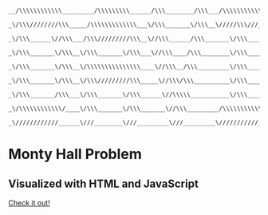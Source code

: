 <pre><code>__/\\\\\\\\\\\\_________/\\\\\\\\\______/\\\________/\\\___/\\\\\\\\\\\___/\\\\\\\\\\\\_____________/\\\________/\\\________
 _\/\\\////////\\\_____/\\\\\\\\\\\\\___\/\\\_______\/\\\__\/////\\\///___\/\\\////////\\\__________\/\\\_______\/\\\________
  _\/\\\______\//\\\___/\\\/////////\\\__\//\\\______/\\\_______\/\\\______\/\\\______\//\\\_________\/\\\_______\/\\\________
   _\/\\\_______\/\\\__\/\\\_______\/\\\___\//\\\____/\\\________\/\\\______\/\\\_______\/\\\_________\/\\\\\\\\\\\\\\\________
    _\/\\\_______\/\\\__\/\\\\\\\\\\\\\\\____\//\\\__/\\\_________\/\\\______\/\\\_______\/\\\_________\/\\\/////////\\\________
     _\/\\\_______\/\\\__\/\\\/////////\\\_____\//\\\/\\\__________\/\\\______\/\\\_______\/\\\_________\/\\\_______\/\\\________
      _\/\\\_______/\\\___\/\\\_______\/\\\______\//\\\\\___________\/\\\______\/\\\_______/\\\__________\/\\\_______\/\\\________
       _\/\\\\\\\\\\\\/____\/\\\_______\/\\\_______\//\\\_________/\\\\\\\\\\\__\/\\\\\\\\\\\\/___________\/\\\_______\/\\\___/\\\_
        _\////////////______\///________\///_________\///_________\///////////___\////////////_____________\///________\///___\///__
</code></pre>

# Monty Hall Problem

Visualized with HTML and JavaScript
---
[Check it out!](https://einherzfuerhaie.de/projekte/montyhallproblem/)
